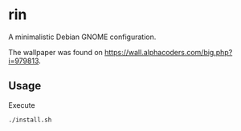# rin
A minimalistic Debian GNOME configuration.

The wallpaper was found on https://wall.alphacoders.com/big.php?i=979813.

## Usage
Execute
```bash
./install.sh
```
